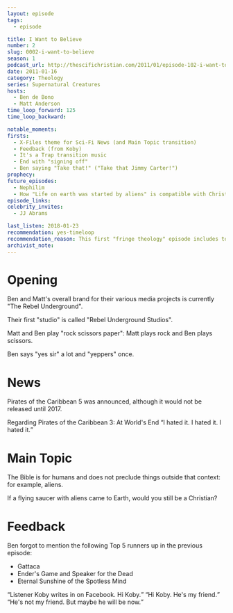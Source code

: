 ```yaml
---
layout: episode
tags:
  - episode

title: I Want to Believe
number: 2
slug: 0002-i-want-to-believe
season: 1
podcast_url: http://thescifichristian.com/2011/01/episode-102-i-want-to-believe/
date: 2011-01-16 
category: Theology
series: Supernatural Creatures
hosts:
  - Ben de Bono
  - Matt Anderson
time_loop_forward: 125
time_loop_backward: 

notable_moments:
firsts: 
  - X-Files theme for Sci-Fi News (and Main Topic transition)
  - Feedback (from Koby)
  - It's a Trap transition music
  - End with "signing off" 
  - Ben saying "Take that!" ("Take that Jimmy Carter!")
prophecy: 
future_episodes: 
  - Nephilim
  - How "Life on earth was started by aliens" is compatible with Christianity
episode_links: 
celebrity_invites:
  - JJ Abrams

last_listen: 2018-01-23
recommendation: yes-timeloop
recommendation_reason: This first "fringe theology" episode includes topics that will be major themes of the podcast, such as the scope of the Bible and what is compatible with Christianity.
archivist_note:  
---
```

# Opening
Ben and Matt's overall brand for their various media projects is currently "The Rebel Underground".

Their first "studio" is called "Rebel Underground Studios".

Matt and Ben play "rock scissors paper": Matt plays rock and Ben plays scissors.

Ben says "yes sir" a lot and "yeppers" once.



# News
Pirates of the Caribbean 5 was announced, although it would not be released until 2017.

<div class="quote">
<span class="quote-context">Regarding Pirates of the Caribbean 3: At World's End</span>
<q class="ben">I hated it. I hated it. I hated it.</q>
</div>


# Main Topic

The Bible is for humans and does not preclude things outside that context: for example, aliens.

If a flying saucer with aliens came to Earth, would you still be a Christian?



# Feedback
Ben forgot to mention the following Top 5 runners up in the previous episode: 
- Gattaca
- Ender's Game and Speaker for the Dead
- Eternal Sunshine of the Spotless Mind

<div class="quote">
<q class="ben">Listener Koby writes in on Facebook. Hi Koby.</q>
<q class="matt">Hi Koby. He's my friend.</q>
<q class="ben">He's not my friend. But maybe he will be now.</q>
</div>
